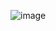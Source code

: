 ![image](https://github.com/atiq-shumon/seo_viral_search_keyword_page_rank_google_chrome_extention_produc_tools/assets/21005669/f67f8755-bf9e-47d6-a275-3a333e24fae8)
